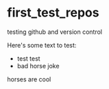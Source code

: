 # first_test_repos
testing github and version control

Here's some text to test:

* test test
* bad horse joke 

horses are cool